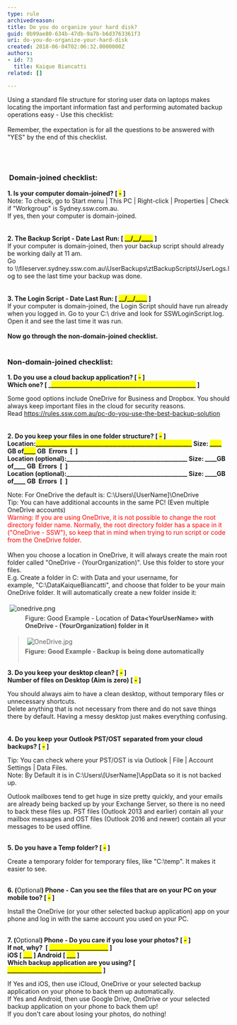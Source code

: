 ```yaml
---
type: rule
archivedreason: 
title: Do you do organize your hard disk?
guid: 0b99ae80-634b-47db-9a7b-b6d3763361f3
uri: do-you-do-organize-your-hard-disk
created: 2018-06-04T02:06:32.0000000Z
authors:
- id: 73
  title: Kaique Biancatti
related: []

---
```



<div>​Using a standard file structure for storing user data on laptops makes locating the important information fast and performing automated backup operations easy - Use this checklist&#58; </div><div><br>Remember, the expectation is for all the questions to be answered with &quot;YES&quot; by the end of this checklist.<br></div>​<br>
<br><excerpt class='endintro'></excerpt><br>
<div><h3 class="ssw15-rteElement-H3">&#160;Domain-joined checklist&#58;<br></h3></div><div class="greyBox"><strong>1. Is your computer domain-joined? [ <span style="background-color&#58;#ffff00;">-</span> ]</strong><br>Note&#58; To check, go to Start menu | This PC | Right-click | Properties | Check if &quot;Workgroup&quot; is Sydney.ssw.com.au.<br>If yes, then your computer is domain-joined.<br><br><br><strong>2. The Backup Script - Date Last Run&#58; [ <span style="background-color&#58;#ffff00;">__/__/____</span> ]</strong><br>If your computer is domain-joined, then your backup script should already be working daily at 11 am.&#160;<br>Go to&#160;\\fileserver.sydney.ssw.com.au\UserBackups\ztBackupScripts\UserLogs.log to see the last time your backup was done.&#160; <br><br><strong>&#160;</strong><br><strong>3. The Login Script - Date Last Run&#58; [ <span style="background-color&#58;#ffff00;">__/__/____</span> ]</strong><br>If your computer is domain-joined, the Login Script should have run already when you logged in. Go to your C&#58;\ drive and look for SSWLoginScript.log. Open it and see the last time it was run.<br><strong>&#160;<br>Now go through the non-domain-joined checklist. &#160;&#160;<br></strong><br></div><h3 class="ssw15-rteElement-H3">Non-domain-joined checklist&#58;<br></h3><div class="greyBox"><p class="ssw15-rteElement-P"> 
      <b>1. Do you use a cloud backup application? [&#160;<span style="background-color&#58;#ffff00;">-</span> ] <br>Which one? [ _<span style="background-color&#58;#ffff00;">_________________________________________________</span> ]<br></b></p><div><p class="ssw15-rteElement-P">Some good options include OneDrive for Business and Dropbox. You should always keep important files in the cloud for security reasons. Read&#160;<a href="/_layouts/15/FIXUPREDIRECT.ASPX?WebId=3dfc0e07-e23a-4cbb-aac2-e778b71166a2&amp;TermSetId=07da3ddf-0924-4cd2-a6d4-a4809ae20160&amp;TermId=68798bd6-a0fa-49ee-89ea-d4d0d11930f1">https&#58;//rules.ssw.com.au/pc-do-you-use-the-best-backup-solution </a><br><br><b><br>2.&#160;Do you keep your files in one folder structure? [&#160;<span style="background-color&#58;#ffff00;">-</span> ] <br>Location&#58;<span style="background-color&#58;#ffff00;">_____________________________________________________</span> Size&#58; <span style="background-color&#58;#ffff00;">____</span> GB of<span style="background-color&#58;#ffff00;">____</span> GB&#160; Errors&#160;&#160;[&#160; ]<br>Location (optional)&#58;_________________________________________ Size&#58; ____GB of____ GB&#160; Errors&#160;&#160;[&#160; ]<br>Location (optional)&#58;_________________________________________ Size&#58; ____GB of____ GB&#160; Errors&#160;&#160;[&#160; ]<br></b></p><p class="ssw15-rteElement-P">Note&#58; For OneDrive the default is&#58; C&#58;\Users\[UserName]\OneDrive<br>Tip&#58; You can have additional accounts in the same PC! (Even multiple OneDrive accounts)<br><span style="color&#58;#ff0000;">Warning&#58; If you are using OneDrive, it is not possible to change the root directory folder name. Normally, the root directory folder has a space in it (&quot;OneDrive - SSW&quot;), so keep that in mind when trying to run script or code from the OneDrive folder.</span><br><br>When you choose a location in OneDrive, it will always create the main root folder called &quot;OneDrive - (YourOrganization)&quot;. Use this folder to store your files.<br>E.g. Create a folder in C&#58; with Data and your username, for example,&#160;&quot;C&#58;\DataKaiqueBiancatti&quot;, and choose that folder to be your main OneDrive folder. It will automatically create a new folder inside it&#58;<br></p><dl class="image"><dt> <img src="/PublishingImages/onedrive.png" alt="onedrive.png" style="margin&#58;5px;" /><br> </dt><dd>Figure&#58; Good Example - Location of&#160;<strong style="color&#58;#444444;">Data&lt;YourUserName&gt; with OneDrive -&#160;(YourOrganization) folder in it </strong></dd></dl><p></p><blockquote><p class="ssw15-rteElement-P">​​<img src="/PublishingImages/OneDrive.jpg" alt="OneDrive.jpg" style="margin&#58;5px;" /><br><strong>Figure&#58; Good Example - Backup is being done automatically<br><br></strong></p></blockquote><p class="ssw15-rteElement-P"><strong>3. Do you keep your desktop clean?&#160;[&#160;<span style="background-color&#58;#ffff00;">-</span> ]&#160;<br>Number of files on Desktop (Aim is zero) [&#160;<span style="background-color&#58;#ffff00;">-</span> ] <br></strong></p><p class="ssw15-rteElement-P"><strong></strong>You should always aim to have a clean desktop, without temporary files or unnecessary shortcuts.<br>Delete anything that is not necessary from there and do not save things there by default. Having a messy desktop just makes everything confusing.<br><br><br><strong>4</strong><b>.&#160;Do you keep your Outlook PST/OST separated from your cloud backups? [&#160;<span style="background-color&#58;#ffff00;">-</span> ] <br></b></p><p>Tip&#58; You can check where your PST/OST is via Outlook | File | Account Settings | Data Files.<br>Note&#58; By Default it is in C&#58;\Users\[UserName]\AppData so it is not backed up.</p><p>Outlook mailboxes tend to get huge in size pretty quickly, and your emails are already being backed up by your Exchange Server, so there is no need to back these&#160;files up. PST files (Outlook&#160;2013 and earlier) contain all your mailbox messages and&#160;OST files (Outlook 2016 and newer) contain all your messages to be used offline.<br><br></p><p><strong>5.&#160;Do you have a Temp folder? [&#160;<span style="background-color&#58;#ffff00;">-</span> ]&#160;&#160; </strong></p><p>Create a temporary folder for temporary files, like &quot;C&#58;\temp&quot;. It makes it easier to see.<br><br></p><p><strong>6. (</strong>Optional<strong>) Phone - Can you see the files that are on</strong><strong> your PC on&#160;your mobile too? [&#160;<span style="background-color&#58;#ffff00;">-</span> ] </strong><br></p><p>Install the OneDrive (or&#160;your other selected&#160;backup application) app on your phone and log in with the same account you used on your&#160;PC. <br><br></p><p><strong>7. (</strong>Optional<strong>) Phone - Do you care if you lose your photos? [&#160;</strong><span style="background-color&#58;#ffff00;"><strong>-</strong></span><strong> ]&#160;</strong><br><strong>If not, why?&#160; [ </strong><span style="background-color&#58;#ffff00;"><strong>____________________</strong></span><strong> ]</strong><br><strong>iOS [ </strong><span style="background-color&#58;#ffff00;"><strong>___</strong></span><strong> ] Android [&#160;</strong><span style="background-color&#58;#ffff00;"><strong>___</strong></span><strong> ] </strong><br><strong>Which backup application are you using? [ </strong><span style="background-color&#58;#ffff00;"><strong>________________________________</strong></span><strong> ]</strong><br></p><p>If Yes and iOS, then use iCloud, OneDrive or your selected backup application on your phone to back them up automatically.<br>If Yes and Android, then use Google Drive, OneDrive or your selected backup application on your phone to back them up!<br>If you don't care about losing your photos, do nothing!<br></p></div></div>


